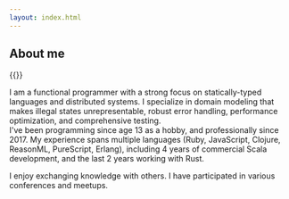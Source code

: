 ```yaml
---
layout: index.html
---
```


<h2 class="post-title">About me</h2>

{{<small-image image="picture.jpg" float="left" >}}

I am a functional programmer with a strong focus on statically-typed languages and distributed systems.
I specialize in domain modeling that makes illegal states unrepresentable, robust error handling, performance optimization,
and comprehensive testing.<br/>
I've been programming since age 13 as a hobby, and professionally since 2017. 
My experience spans multiple languages (Ruby, JavaScript, Clojure, ReasonML, PureScript, Erlang), including 4 years of commercial Scala development,
and the last 2 years working with Rust.

I enjoy exchanging knowledge with others. I have participated in various conferences and meetups.